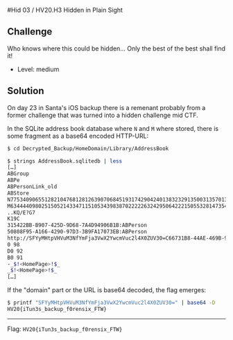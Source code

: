 #Hid 03 / HV20.H3 Hidden in Plain Sight


## Challenge

<!-- ...10....:...20....:...30....:...40....:...50....:...60....:...70....:. -->
Who knows where this could be hidden... Only the best of the best shall find it!

* Level: medium



## Solution

On day 23 in Santa's iOS backup there is a remenant probably from a former
challenge that was turned into a hidden challenge mid CTF.

In the SQLite address book database where `N` and `M` where stored, there is
some fragment as a base64 encoded HTTP-URL:

```sh
$ cd Decrypted_Backup/HomeDomain/Library/AddressBook

$ strings AddressBook.sqlitedb | less
[…]
ABGroup
ABPe
ABPersonLink_old
ABStore
N77534090655128210476812812639070684519317429042401383232913500313570136429769h
M6344440980251505214334711510534398387022222632429506422215055328147354699502
..KQ/E?G7
K19C
315422BB-B907-425D-9D68-7A4D94906B1B:ABPerson
50808F95-A166-4290-97D3-3B9FA17073EB:ABPerson
http://SFYyMHtpVHVuM3NfYmFja3VwX2YwcmVuc2l4X0ZUV30=C66731B8-44AE-469B-9086-18A3A1F796B0
0 98
D0 92
B0 91
-_$!<HomePage>!$_
_$!<HomePage>!$_
[…]
```

If the "domain" part or the URL is base64 decoded, the flag emerges:

```sh
$ printf "SFYyMHtpVHVuM3NfYmFja3VwX2YwcmVuc2l4X0ZUV30=" | base64 -D
HV20{iTun3s_backup_f0rensix_FTW}
```

--------------------------------------------------------------------------------

Flag: `HV20{iTun3s_backup_f0rensix_FTW}`

